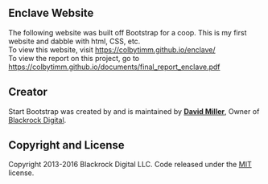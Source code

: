 ## Enclave Website
The following website was built off Bootstrap for a coop. This is my first website and dabble with html, CSS, etc.  
To view this website, visit https://colbytimm.github.io/enclave/  
To view the report on this project, go to https://colbytimm.github.io/documents/final_report_enclave.pdf

## Creator

Start Bootstrap was created by and is maintained by **[David Miller](http://davidmiller.io/)**, Owner of [Blackrock Digital](http://blackrockdigital.io/).

## Copyright and License

Copyright 2013-2016 Blackrock Digital LLC. Code released under the [MIT](https://github.com/BlackrockDigital/startbootstrap-creative/blob/gh-pages/LICENSE) license.